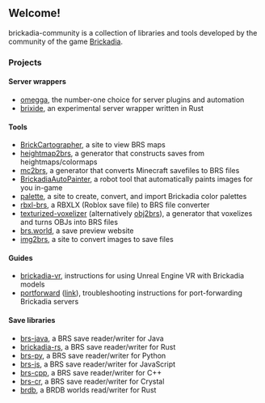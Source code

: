 ## Welcome!

brickadia-community is a collection of libraries and tools developed by the community of the game [Brickadia](https://brickadia.com/).

### Projects

#### Server wrappers

* [omegga](https://github.com/brickadia-community/omegga), the number-one choice for server plugins and automation
* [brixide](https://github.com/brickadia-community/brixide), an experimental server wrapper written in Rust

#### Tools

* [BrickCartographer](https://github.com/brickadia-community/BrickCartographer), a site to view BRS maps
* [heightmap2brs](https://github.com/brickadia-community/heightmap2brs), a generator that constructs saves from heightmaps/colormaps
* [mc2brs](https://github.com/brickadia-community/mc2brs), a generator that converts Minecraft savefiles to BRS files
* [BrickadiaAutoPainter](https://github.com/brickadia-community/BrickadiaAutoPainter), a robot tool that automatically paints images for you in-game
* [palette](https://github.com/brickadia-community/palette), a site to create, convert, and import Brickadia color palettes
* [rbxl-brs](https://github.com/brickadia-community/rbxl-brs), a RBXLX (Roblox save file) to BRS file converter
* [texturized-voxelizer](https://github.com/brickadia-community/texturized-voxelizer) (alternatively [obj2brs](https://github.com/Kmschr/obj2brs)), a generator that voxelizes and turns OBJs into BRS files
* [brs.world](https://github.com/brickadia-community/brs.world), a save preview website
* [img2brs](https://github.com/brickadia-community/img2brs), a site to convert images to save files

#### Guides

* [brickadia-vr](https://github.com/brickadia-community/brickadia-vr), instructions for using Unreal Engine VR with Brickadia models
* [portforward](https://github.com/brickadia-community/portforward) ([link](https://portforward.brickadia.dev/)), troubleshooting instructions for port-forwarding Brickadia servers

#### Save libraries

* [brs-java](https://github.com/brickadia-community/brs-java), a BRS save reader/writer for Java
* [brickadia-rs](https://github.com/brickadia-community/brickadia-rs), a BRS save reader/writer for Rust
* [brs-py](https://github.com/brickadia-community/brs-py), a BRS save reader/writer for Python
* [brs-js](https://github.com/brickadia-community/brs-js), a BRS save reader/writer for JavaScript
* [brs-cpp](https://github.com/brickadia-community/brs-cpp), a BRS save reader/writer for C++
* [brs-cr](https://github.com/brickadia-community/brs-cr), a BRS save reader/writer for Crystal
* [brdb](https://github.com/brickadia-community/brdb), a BRDB worlds read/writer for Rust
